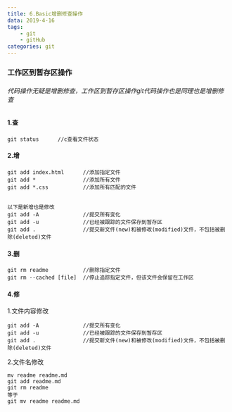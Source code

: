 ```yaml
---
title: 6.Basic增删修查操作
data: 2019-4-16
tags:
    - git
    - gitHub
categories: git
---
```


### 工作区到暂存区操作
###### 代码操作无疑是增删修查，工作区到暂存区操作git代码操作也是同理也是增删修查

#### 1.查
```
git status      //c查看文件状态
```

#### 2.增

```
git add index.html      //添加指定文件
git add *               //添加所有文件
git add *.css           //添加所有匹配的文件


以下是新增也是修改
git add -A              //提交所有变化
git add -u              //已经被跟踪的文件保存到暂存区
git add .               //提交新文件(new)和被修改(modified)文件，不包括被删除(deleted)文件
```

#### 3.删

```
git rm readme           //删除指定文件
git rm --cached [file]  //停止追踪指定文件，但该文件会保留在工作区
```


#### 4.修
1.文件内容修改
```
git add -A              //提交所有变化
git add -u              //已经被跟踪的文件保存到暂存区
git add .               //提交新文件(new)和被修改(modified)文件，不包括被删除(deleted)文件
```
2.文件名修改
```
mv readme readme.md
git add readme.md
git rm readme
等于
git mv readme readme.md
```
